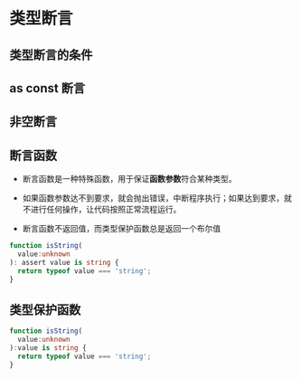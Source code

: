 # 类型断言

## 类型断言的条件

## as const 断言

## 非空断言

## 断言函数
- 断言函数是一种特殊函数，用于保证**函数参数**符合某种类型。   

- 如果函数参数达不到要求，就会抛出错误，中断程序执行；如果达到要求，就不进行任何操作，让代码按照正常流程运行。

- 断言函数不返回值，而类型保护函数总是返回一个布尔值

```typescript
function isString(
  value:unknown
): assert value is string {
  return typeof value === 'string';
}
```

## 类型保护函数
```typescript
function isString(
  value:unknown
):value is string {
  return typeof value === 'string';
}
```